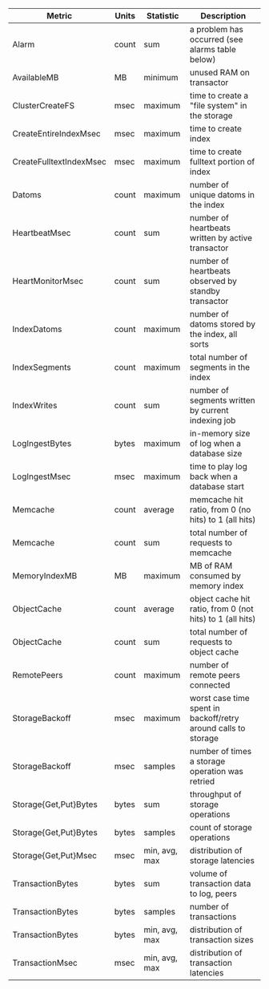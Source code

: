 | Metric                  | Units | Statistic     | Description                                                    |
|-------------------------|-------|---------------|----------------------------------------------------------------|
| Alarm                   | count | sum           | a problem has occurred (see alarms table below)                |
| AvailableMB             | MB    | minimum       | unused RAM on transactor                                       |
| ClusterCreateFS         | msec  | maximum       | time to create a "file system" in the storage                  |
| CreateEntireIndexMsec   | msec  | maximum       | time to create index                                           |
| CreateFulltextIndexMsec | msec  | maximum       | time to create fulltext portion of index                       |
| Datoms                  | count | maximum       | number of unique datoms in the index                           |
| HeartbeatMsec           | count | sum           | number of heartbeats written by active transactor              |
| HeartMonitorMsec        | count | sum           | number of heartbeats observed by standby transactor            |
| IndexDatoms             | count | maximum       | number of datoms stored by the index, all sorts                |
| IndexSegments           | count | maximum       | total number of segments in the index                          |
| IndexWrites             | count | sum           | number of segments written by current indexing job             |
| LogIngestBytes          | bytes | maximum       | in-memory size of log when a database size                     |
| LogIngestMsec           | msec  | maximum       | time to play log back when a database start                    |
| Memcache                | count | average       | memcache hit ratio, from 0 (no hits) to 1 (all hits)           |
| Memcache                | count | sum           | total number of requests to memcache                           |
| MemoryIndexMB           | MB    | maximum       | MB of RAM consumed by memory index                             |
| ObjectCache             | count | average       | object cache hit ratio, from 0 (not hits) to 1 (all hits)      |
| ObjectCache             | count | sum           | total number of requests to object cache                       |
| RemotePeers             | count | maximum       | number of remote peers connected                               |
| StorageBackoff          | msec  | maximum       | worst case time spent in backoff/retry around calls to storage |
| StorageBackoff          | msec  | samples       | number of times a storage operation was retried                |
| Storage{Get,Put}Bytes   | bytes | sum           | throughput of storage operations                               |
| Storage{Get,Put}Bytes   | bytes | samples       | count of storage operations                                    |
| Storage{Get,Put}Msec    | msec  | min, avg, max | distribution of storage latencies                              |
| TransactionBytes        | bytes | sum           | volume of transaction data to log, peers                       |
| TransactionBytes        | bytes | samples       | number of transactions                                         |
| TransactionBytes        | bytes | min, avg, max | distribution of transaction sizes                              |
| TransactionMsec         | msec  | min, avg, max | distribution of transaction latencies                          |
